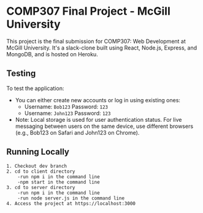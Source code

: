 # COMP307 Final Project - McGill University

This project is the final submission for COMP307: Web Development at McGill University. It's a slack-clone built using React, Node.js, Express, and MongoDB, and is hosted on Heroku.

## Testing

To test the application:

- You can either create new accounts or log in using existing ones:
  - Username: `Bob123` Password: `123`
  - Username: `John123` Password: `123`
- Note: Local storage is used for user authentication status. For live messaging between users on the same device, use different browsers (e.g., Bob123 on Safari and John123 on Chrome).

## Running Locally 
    1. Checkout dev branch 
    2. cd to client directory
        -run npm i in the command line
        -npm start in the command line
    3. cd to server directory
        -run npm i in the command line
        -run node server.js in the command line
    4. Access the project at https://localhost:3000




